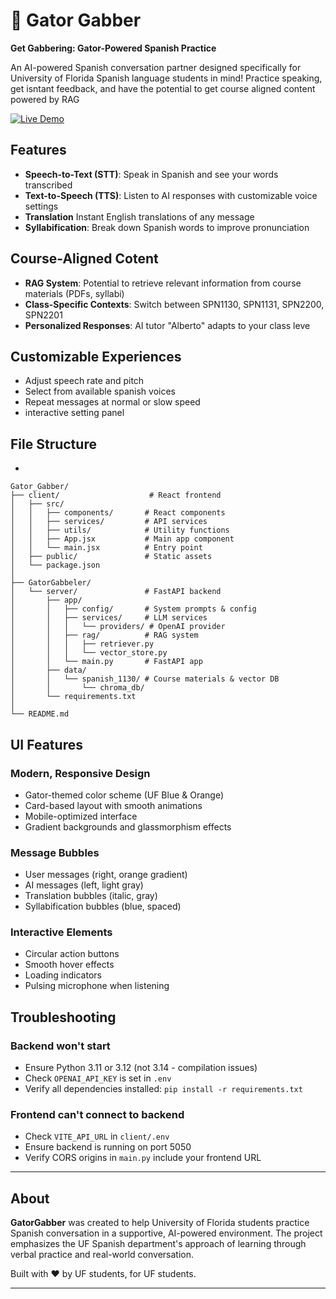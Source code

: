 # 🐊 Gator Gabber

**Get Gabbering: Gator-Powered Spanish Practice**

An AI-powered Spanish conversation partner designed specifically for University of Florida Spanish language students in mind! Practice speaking, get isntant feedback, and have the potential to get course aligned content powered by RAG

[![Live Demo](https://img.shields.io/badge/demo-live-success)](https://gatorgabber.vercel.app)


## **Features**
- **Speech-to-Text (STT)**: Speak in Spanish and see your words transcribed
- **Text-to-Speech (TTS)**: Listen to AI responses with customizable voice settings
- **Translation** Instant English translations of any message
- **Syllabification**: Break down Spanish words to improve pronunciation

  
## **Course-Aligned Cotent**
- **RAG System**: Potential to retrieve relevant information from course materials (PDFs, syllabi)
- **Class-Specific Contexts**: Switch between SPN1130, SPN1131, SPN2200, SPN2201
- **Personalized Responses**: AI tutor "Alberto" adapts to your class leve

## **Customizable Experiences**
- Adjust speech rate and pitch
- Select from available spanish voices
- Repeat messages at normal or slow speed
- interactive setting panel
## **File Structure**
- 
```
Gator_Gabber/
├── client/                    # React frontend
│   ├── src/
│   │   ├── components/       # React components
│   │   ├── services/         # API services
│   │   ├── utils/            # Utility functions
│   │   ├── App.jsx           # Main app component
│   │   └── main.jsx          # Entry point
│   ├── public/               # Static assets
│   └── package.json
│
├── GatorGabbeler/
│   └── server/               # FastAPI backend
│       ├── app/
│       │   ├── config/       # System prompts & config
│       │   ├── services/     # LLM services
│       │   │   └── providers/ # OpenAI provider
│       │   ├── rag/          # RAG system
│       │   │   ├── retriever.py
│       │   │   └── vector_store.py
│       │   └── main.py       # FastAPI app
│       ├── data/
│       │   └── spanish_1130/ # Course materials & vector DB
│       │       └── chroma_db/
│       └── requirements.txt
│
└── README.md
```

## UI Features

### **Modern, Responsive Design**
- Gator-themed color scheme (UF Blue & Orange)
- Card-based layout with smooth animations
- Mobile-optimized interface
- Gradient backgrounds and glassmorphism effects

### **Message Bubbles**
- User messages (right, orange gradient)
- AI messages (left, light gray)
- Translation bubbles (italic, gray)
- Syllabification bubbles (blue, spaced)

### **Interactive Elements**
- Circular action buttons
- Smooth hover effects
- Loading indicators
- Pulsing microphone when listening


## Troubleshooting

### **Backend won't start**
- Ensure Python 3.11 or 3.12 (not 3.14 - compilation issues)
- Check `OPENAI_API_KEY` is set in `.env`
- Verify all dependencies installed: `pip install -r requirements.txt`

### **Frontend can't connect to backend**
- Check `VITE_API_URL` in `client/.env`
- Ensure backend is running on port 5050
- Verify CORS origins in `main.py` include your frontend URL


---

## About

**GatorGabber** was created to help University of Florida students practice Spanish conversation in a supportive, AI-powered environment. The project emphasizes the UF Spanish department's approach of learning through verbal practice and real-world conversation.

Built with ❤️ by UF students, for UF students.

---
